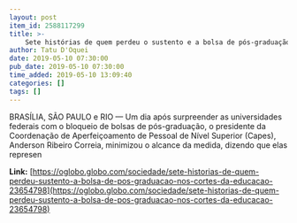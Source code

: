 ```yaml
---
layout: post
item_id: 2588117299
title: >-
    Sete histórias de quem perdeu o sustento e a bolsa de pós-graduação nos cortes da educação
author: Tatu D'Oquei
date: 2019-05-10 07:30:00
pub_date: 2019-05-10 07:30:00
time_added: 2019-05-10 13:09:40
categories: []
tags: []
---
```


BRASÍLIA, SÃO PAULO e RIO — Um dia após surpreender as universidades federais com o bloqueio de bolsas de pós-graduação, o presidente da Coordenação de Aperfeiçoamento de Pessoal de Nível Superior (Capes), Anderson Ribeiro Correia, minimizou o alcance da medida, dizendo que elas represen

**Link:** [https://oglobo.globo.com/sociedade/sete-historias-de-quem-perdeu-sustento-a-bolsa-de-pos-graduacao-nos-cortes-da-educacao-23654798](https://oglobo.globo.com/sociedade/sete-historias-de-quem-perdeu-sustento-a-bolsa-de-pos-graduacao-nos-cortes-da-educacao-23654798)

